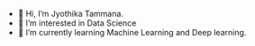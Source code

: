 - 👋 Hi, I’m Jyothika Tammana.
- 👀 I’m interested in Data Science
- 🌱 I’m currently learning Machine Learning and Deep learning.
<!---
jyothika-79/jyothika-79 is a ✨ special ✨ repository because its `README.md` (this file) appears on your GitHub profile.
You can click the Preview link to take a look at your changes.
--->
